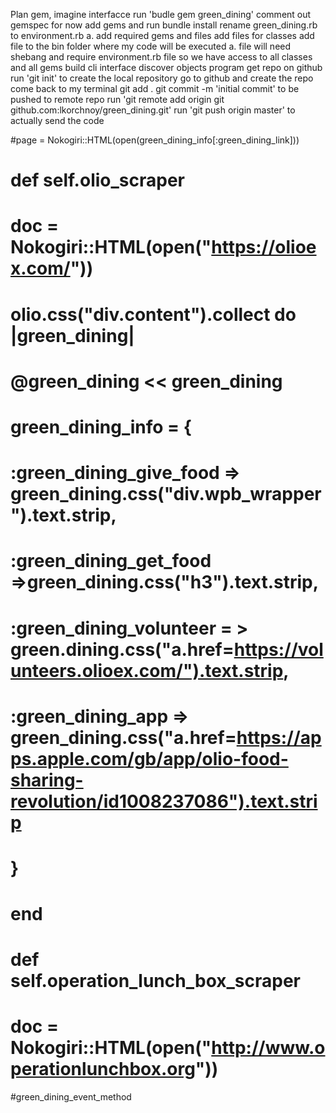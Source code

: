 Plan gem, imagine interfacce
run 'budle gem green_dining'
comment out gemspec for now
add gems and run bundle install
rename green_dining.rb to environment.rb
    a. add required gems and files
add files for classes
add file to the bin folder where my code will be executed
   a. file will need shebang and require environment.rb file so we have access to all classes and all gems
build cli interface
discover objects
program
get repo on github
run 'git init' to create the local repository
go to github and create the repo
come back to my terminal git add .
git commit -m 'initial commit' to be pushed to remote repo
run 'git remote add origin git github.com:lkorchnoy/green_dining.git'
run 'git push origin master' to actually send the code 



  #page = Nokogiri::HTML(open(green_dining_info[:green_dining_link]))


#  def self.olio_scraper
#     doc = Nokogiri::HTML(open("https://olioex.com/"))
#     olio.css("div.content").collect do |green_dining|
#         @green_dining << green_dining
#     green_dining_info = {
#     :green_dining_give_food => green_dining.css("div.wpb_wrapper").text.strip,
#     :green_dining_get_food =>green_dining.css("h3").text.strip,
#     :green_dining_volunteer = > green.dining.css("a.href=https://volunteers.olioex.com/").text.strip,
#     :green_dining_app => green_dining.css("a.href=https://apps.apple.com/gb/app/olio-food-sharing-revolution/id1008237086").text.strip
#         }
#     end

#     def self.operation_lunch_box_scraper
#         doc = Nokogiri::HTML(open("http://www.operationlunchbox.org"))

#green_dining_event_method

        
    



